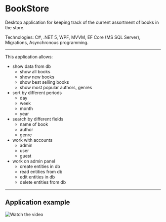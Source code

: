 # BookStore
Desktop application for keeping track of the current assortment of books in the store.

Technologies: C#, .NET 5, WPF, MVVM, EF Core (MS SQL Server), Migrations, Asynchronous programming.

---

This application allows:
- show data from db
    - show all books
    - show new books
    - show best selling books
    - show most popular authors, genres
- sort by different periods
    - day
    - week
    - month
    - year
- search by different fields
    - name of book
    - author
    - genre
- work with accounts
    - admin
    - user
    - guest
- work on admin panel
    - create entities in db
    - read entities from db
    - edit entities in db
    - delete entities from db

---

## Application example

![Watch the video](https://github.com/dmytro-tereshchenko/BookStore/blob/master/doc/exampleApp.gif)
